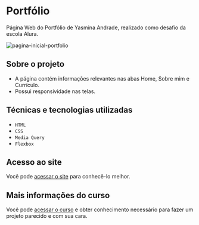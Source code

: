 # Portfólio

Página Web do Portfólio de Yasmina Andrade, realizado como desafio da escola Alura.

![pagina-inicial-portfolio](https://github.com/MinaAndrade/portfolio-yasmina/assets/73715656/64da9ad9-057e-48af-9239-6c0efc31d2b2)

## Sobre o projeto

- A página contém informações relevantes nas abas Home, Sobre mim e Currículo.
- Possui responsividade nas telas.

## Técnicas e tecnologias utilizadas

- `HTML`
- `CSS`
- `Media Query`
- `Flexbox`

## Acesso ao site

Você pode [acessar o site]() para conhecê-lo melhor.

## Mais informações do curso

Você pode [acessar o curso](https://cursos.alura.com.br/) e obter conhecimento necessário para fazer um projeto parecido e com sua cara.

